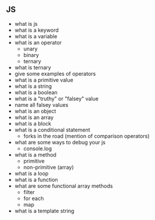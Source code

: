 ## JS

- what is js
- what is a keyword
- what is a variable
- what is an operator
    - unary
    - binary
    - ternary
- what is ternary
- give some examples of operators
- what is a primitive value
- what is a string
- what is a boolean
- what is a "truthy" or "falsey" value
- name all falsey values
- what is an object
- what is an array
- what is a block
- what is a conditional statement
    - forks in the road (mention of comparison operators)
- what are some ways to debug your js
    - console.log
- what is a method
    - primitive
    - non-primitive (array)
- what is a loop
- what is a function
- what are some functional array methods
    - filter
    - for each
    - map
- what is a template string

